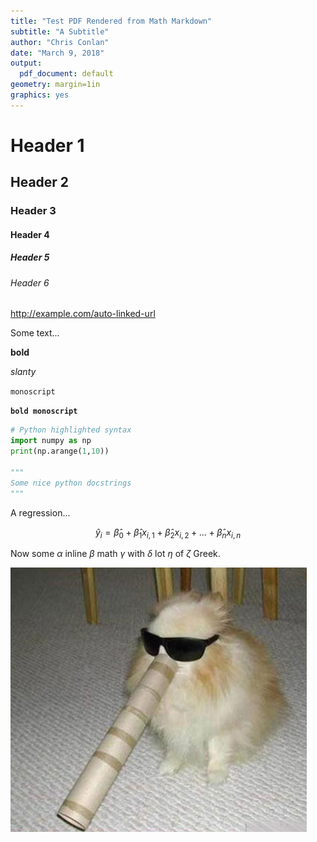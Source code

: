 ```yaml
---
title: "Test PDF Rendered from Math Markdown"
subtitle: "A Subtitle"
author: "Chris Conlan"
date: "March 9, 2018"
output:
  pdf_document: default
geometry: margin=1in
graphics: yes
---
```



# Header 1
## Header 2
### Header 3
#### Header 4
##### Header 5
###### Header 6

http://example.com/auto-linked-url

Some text...

**bold**

*slanty*

`monoscript`

**`bold monoscript`**

```python
# Python highlighted syntax
import numpy as np
print(np.arange(1,10))

"""
Some nice python docstrings
"""
```

A regression...

$$
\hat{y}_i = \hat{\beta}_0 + \hat{\beta}_1 x_{i,1} + \hat{\beta}_2 x_{i,2} + ... + \hat{\beta}_n x_{i,n}
$$

Now some $\alpha$ inline $\beta$ math $\gamma$ with $\delta$ lot $\eta$ of $\zeta$ Greek.

![Jazz Dog](./jazz_dog.jpeg)




